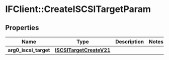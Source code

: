 # IFClient::CreateISCSITargetParam

## Properties
Name | Type | Description | Notes
------------ | ------------- | ------------- | -------------
**arg0_iscsi_target** | [**ISCSITargetCreateV21**](ISCSITargetCreateV21.md) |  | 


